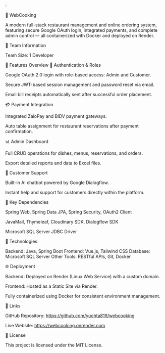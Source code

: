 :

🍳 WebCooking

A modern full-stack restaurant management and online ordering system, featuring secure Google OAuth login, integrated payments, and complete admin control — all containerized with Docker and deployed on Render.

👥 Team Information

Team Size: 1 Developer

🚀 Features Overview
🔐 Authentication & Roles

Google OAuth 2.0 login with role-based access: Admin and Customer.

Secure JWT-based session management and password reset via email.

Email bill receipts automatically sent after successful order placement.

💳 Payment Integration

Integrated ZaloPay and BIDV payment gateways.

Auto table assignment for restaurant reservations after payment confirmation.

📊 Admin Dashboard

Full CRUD operations for dishes, menus, reservations, and orders.

Export detailed reports and data to Excel files.

🤖 Customer Support

Built-in AI chatbot powered by Google Dialogflow.

Instant help and support for customers directly within the platform.

🧩 Key Dependencies

Spring Web, Spring Data JPA, Spring Security, OAuth2 Client

JavaMail, Thymeleaf, Cloudinary SDK, Dialogflow SDK

Microsoft SQL Server JDBC Driver

🧱 Technologies

Backend: Java, Spring Boot
Frontend: Vue.js, Tailwind CSS
Database: Microsoft SQL Server
Other Tools: RESTful APIs, Git, Docker

🌐 Deployment

Backend: Deployed on Render (Linux Web Service) with a custom domain.

Frontend: Hosted as a Static Site via Render.

Fully containerized using Docker for consistent environment management.

🔗 Links

GitHub Repository: https://github.com/yuohta819/webcooking

Live Website: https://webcooking.onrender.com

🧾 License

This project is licensed under the MIT License.
